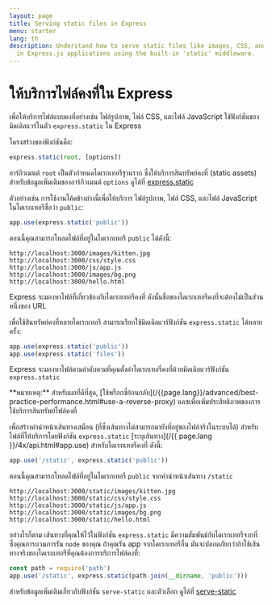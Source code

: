 ```yaml
---
layout: page
title: Serving static files in Express
menu: starter
lang: th
description: Understand how to serve static files like images, CSS, and JavaScript
  in Express.js applications using the built-in 'static' middleware.
---
```


# ให้บริการไฟล์คงที่ใน Express

เพื่อให้บริการไฟล์แบบคงที่อย่างเช่น ไฟล์รูปภาพ, ไฟล์ CSS, และไฟล์ JavaScript ใช้ฟังก์ชันของมิดเดิลแวร์ในตัว `express.static` ใน Express


โครงสร้างของฟังก์ชันคือ:

```js
express.static(root, [options])
```

อาร์กิวเมนต์ `root` เป็นตัวกำหนดไดเรกเทอรีฐานราก ซึ่งให้บริการสินทรัพย์คงที่ (static assets)
สำหรับข้อมูลเพิ่มเติมของอาร์กิวเมนต์ `options` ดูได้ที่ [express.static](/{{page.lang}}/4x/api.html#express.static)

ตัวอย่างเช่น การใช้งานโค้ดข้างล่างนี้เพื่อให้บริการ ไฟล์รูปภาพ, ไฟล์ CSS, และไฟล์ JavaScript ในไดเรกเทอรีชื่อว่า `public`:

```js
app.use(express.static('public'))
```
ตอนนี้คุณสามารถโหลดไฟล์ที่อยู่ในไดเรกเทอรี `public` ได้ดังนี้:

```plain-text
http://localhost:3000/images/kitten.jpg
http://localhost:3000/css/style.css
http://localhost:3000/js/app.js
http://localhost:3000/images/bg.png
http://localhost:3000/hello.html
```

<div class="doc-box doc-info">
Express จะมองหาไฟล์ที่เกี่ยวข้องกับไดเรกเทอรีคงที่ ดังนั้นชื่อของไดเรกเทอรีคงที่จะต้องไม่เป็นส่วนหนึ่งของ URL
</div>

เพื่อใช้สินทรัพย์คงที่หลายไดเรกเทอรี สามารถเรียกใช้มิดเดิลแวร์ฟังก์ชัน `express.static` ได้หลายครั้ง:

```js
app.use(express.static('public'))
app.use(express.static('files'))
```

Express จะมองหาไฟล์ตามลำดับตามที่คุณตั้งค่าไดเรกเทอรี่คงที่ด้วยมิดเดิลแวร์ฟังก์ชัน `express.static`

<div class="doc-box doc-info" markdown="1">**หมายเหตุ:** สำหรับผลที่ดีที่สุด, [ใช้พร็อกซี่ย้อนกลับ](/{{page.lang}}/advanced/best-practice-performance.html#use-a-reverse-proxy) แคซเพื่อเพิ่มประสิทธิภาพของการใช้บริการสินทรัพย์ไฟล์คงที่
</div>

เพื่อสร้างคำนำหน้าเส้นทางเสมือน (ที่ซึ่งเส้นทางไม่สามารถมายังที่อยู่ของไฟล์จริงในระบบได้) สำหรับไฟล์ที่ให้บริการโดยฟังก์ชัน `express.static` [ระบุเส้นทาง](/{{ page.lang }}/4x/api.html#app.use) สำหรับไดเรทเทอรีคงที่ ดังนี้:

```js
app.use('/static', express.static('public'))
```

ตอนนี้คุณสามารถโหลดไฟล์ที่อยู่ในไดเรกเทอรี `public` จากคำนำหน้าเส้นทาง `/static`

```plain-text
http://localhost:3000/static/images/kitten.jpg
http://localhost:3000/static/css/style.css
http://localhost:3000/static/js/app.js
http://localhost:3000/static/images/bg.png
http://localhost:3000/static/hello.html
```

อย่างไรก็ตาม เส้นทางที่คุณให้ไว้ในฟังก์ชัน `express.static` มีความสัมพันธ์กับไดเรกเทอรีจากที่ซึ่งคุณการบวนการรัน `node` ของคุณ ถ้าคุณรัน app จากไดเรกเทอรีอื่น มันจะปลอดภัยกว่าถ้าใช้เส้นทางจริงของไดเรกเทอรีที่คุณต้องการบริการไฟล์คงที่:

```js
const path = require('path')
app.use('/static', express.static(path.join(__dirname, 'public')))
```

สำหรับข้อมูลเพิ่มเติมเกี่ยวกับฟังก์ชัน `serve-static` และตัวเลือก ดูได้ที่ [serve-static](/resources/middleware/serve-static.html)

